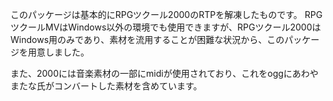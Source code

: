 このパッケージは基本的にRPGツクール2000のRTPを解凍したものです。
RPGツクールMVはWindows以外の環境でも使用できますが、RPGツクール2000はWindows用のみであり、素材を流用することが困難な状況から、このパッケージを用意しました。

また、2000には音楽素材の一部にmidiが使用されており、これをoggにあわやまたな氏がコンバートした素材を含めています。